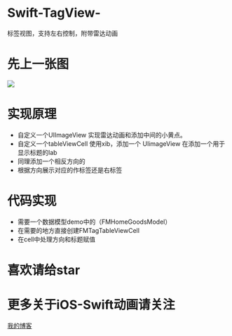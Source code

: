 # Swift-TagView-

标签视图，支持左右控制，附带雷达动画

# 先上一张图

![](http://oahmyhzk1.bkt.clouddn.com/image/gif/TagView.gif)

# 实现原理

* 自定义一个UIImageView 实现雷达动画和添加中间的小黄点。
* 自定义一个tableViewCell 使用xib，添加一个 UIimageView 在添加一个用于显示标题的lab
* 同理添加一个相反方向的
* 根据方向展示对应的作标签还是右标签

# 代码实现

* 需要一个数据模型demo中的（FMHomeGoodsModel）
* 在需要的地方直接创建FMTagTableViewCell
* 在cell中处理方向和标题赋值


# 喜欢请给star

# 更多关于iOS-Swift动画请关注

[我的博客](https://xinxibin.com)
